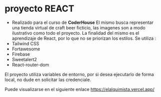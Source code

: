 # proyecto REACT

- Realizado para el curso de **CoderHouse**
  El mismo busca representar una tienda virtual de craft beer ficticio, las imagenes son a modo ilustrativo como todo el proyecto.
  La finalidad del mismo es el aprendizaje de React, por lo que no se priorizan los estilos.
  Se utiliza :
- Tailwind CSS
- Fortawesome
- Firebase
- Sweetalert2
- React-router-dom

El proyecto utiliza variables de entorno, por si desea ejecutarlo de forma local, no dude en solicitar las credenciale.

Puede visualizarse en el siguiente enlace https://elalquimista.vercel.app/

<!-- <picture>
  <img alt="img del proyecto." src="">
</picture> -->
